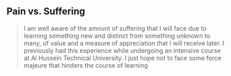 ## Pain vs. Suffering
> I am well aware of the amount of suffering that I will face due to learning something new and distinct from something unknown to many, of value and a measure of appreciation that I will receive later. I previously had this experience while undergoing an intensive course at Al Hussein Technical University. I just hope not to face some force majeure that hinders the course of learning
